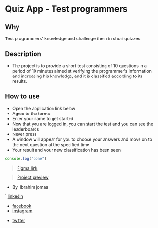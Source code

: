 # Quiz App - Test programmers

## Why
Test programmers' knowledge and challenge them in short quizzes

## Description
- The project is to provide a short test consisting of 10 questions 
in a period of 10 minutes aimed at verifying the programmer's information 
and increasing his knowledge, and it is classified according to its results.



## How to use

- Open the application link below
- Agree to the terms
- Enter your name to get started
- Now that you are logged in, you can start the test and you can see the leaderboards
- Never press
- A window will appear for you to choose your answers and move on to the next question at the specified time
- Your result and your new classification has been seen


```js
console.log("done")
```
>[Figma link](https://www.figma.com/file/lo2uYuFOM4G2fpLCiqJ9XZ/quiz?node-id=0%3A1)

>[Project preview](https://gsg-g10.github.io/ibrahimJomaa-Quiz/)


- By: Ibrahim jomaa

` [linkedin](https://www.linkedin.com/in/divluffy/)
- [facebook](https://www.facebook.com/div.luffy/)
- [instagram](https://www.instagram.com/divluffy/)
* [twitter](https://twitter.com/divluffy)

